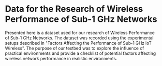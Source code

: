 # Data for the Research of Wireless Performance of Sub-1 GHz Networks

Presented here is a dataset used for our research of Wireless Performance of Sub-1 GHz Networks. The dataset was recorded using the experimental setups described in "Factors Affecting the Performance of Sub-1 GHz IoT Wireless". The purpose of our testbed was to explore the influence of practical environments and provide a checklist of potential factors affecting wireless network performance in realistic environments.

